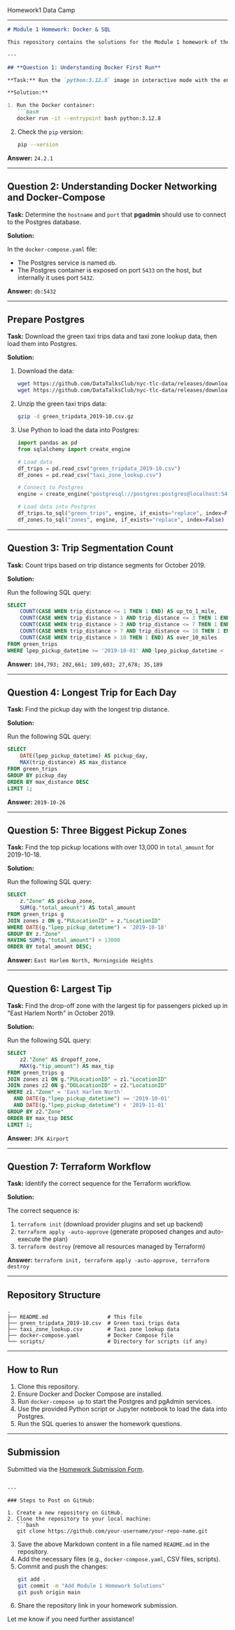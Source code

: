 Homework1 Data Camp

---

```markdown
# Module 1 Homework: Docker & SQL

This repository contains the solutions for the Module 1 homework of the Data Engineering Zoomcamp 2025. The homework covers Docker, SQL, and Terraform.

---

## **Question 1: Understanding Docker First Run**

**Task:** Run the `python:3.12.8` image in interactive mode with the entrypoint `bash` and check the `pip` version.

**Solution:**

1. Run the Docker container:
   ```bash
   docker run -it --entrypoint bash python:3.12.8
   ```

2. Check the `pip` version:
   ```bash
   pip --version
   ```

**Answer:** `24.2.1`

---

## **Question 2: Understanding Docker Networking and Docker-Compose**

**Task:** Determine the `hostname` and `port` that **pgadmin** should use to connect to the Postgres database.

**Solution:**

In the `docker-compose.yaml` file:
- The Postgres service is named `db`.
- The Postgres container is exposed on port `5433` on the host, but internally it uses port `5432`.

**Answer:** `db:5432`

---

## **Prepare Postgres**

**Task:** Download the green taxi trips data and taxi zone lookup data, then load them into Postgres.

**Solution:**

1. Download the data:
   ```bash
   wget https://github.com/DataTalksClub/nyc-tlc-data/releases/download/green/green_tripdata_2019-10.csv.gz
   wget https://github.com/DataTalksClub/nyc-tlc-data/releases/download/misc/taxi_zone_lookup.csv
   ```

2. Unzip the green taxi trips data:
   ```bash
   gzip -d green_tripdata_2019-10.csv.gz
   ```

3. Use Python to load the data into Postgres:
   ```python
   import pandas as pd
   from sqlalchemy import create_engine

   # Load data
   df_trips = pd.read_csv("green_tripdata_2019-10.csv")
   df_zones = pd.read_csv("taxi_zone_lookup.csv")

   # Connect to Postgres
   engine = create_engine("postgresql://postgres:postgres@localhost:5433/ny_taxi")

   # Load data into Postgres
   df_trips.to_sql("green_trips", engine, if_exists="replace", index=False)
   df_zones.to_sql("zones", engine, if_exists="replace", index=False)
   ```

---

## **Question 3: Trip Segmentation Count**

**Task:** Count trips based on trip distance segments for October 2019.

**Solution:**

Run the following SQL query:
```sql
SELECT
    COUNT(CASE WHEN trip_distance <= 1 THEN 1 END) AS up_to_1_mile,
    COUNT(CASE WHEN trip_distance > 1 AND trip_distance <= 3 THEN 1 END) AS between_1_and_3_miles,
    COUNT(CASE WHEN trip_distance > 3 AND trip_distance <= 7 THEN 1 END) AS between_3_and_7_miles,
    COUNT(CASE WHEN trip_distance > 7 AND trip_distance <= 10 THEN 1 END) AS between_7_and_10_miles,
    COUNT(CASE WHEN trip_distance > 10 THEN 1 END) AS over_10_miles
FROM green_trips
WHERE lpep_pickup_datetime >= '2019-10-01' AND lpep_pickup_datetime < '2019-11-01';
```

**Answer:** `104,793; 202,661; 109,603; 27,678; 35,189`

---

## **Question 4: Longest Trip for Each Day**

**Task:** Find the pickup day with the longest trip distance.

**Solution:**

Run the following SQL query:
```sql
SELECT
    DATE(lpep_pickup_datetime) AS pickup_day,
    MAX(trip_distance) AS max_distance
FROM green_trips
GROUP BY pickup_day
ORDER BY max_distance DESC
LIMIT 1;
```

**Answer:** `2019-10-26`

---

## **Question 5: Three Biggest Pickup Zones**

**Task:** Find the top pickup locations with over 13,000 in `total_amount` for 2019-10-18.

**Solution:**

Run the following SQL query:
```sql
SELECT
    z."Zone" AS pickup_zone,
    SUM(g."total_amount") AS total_amount
FROM green_trips g
JOIN zones z ON g."PULocationID" = z."LocationID"
WHERE DATE(g."lpep_pickup_datetime") = '2019-10-18'
GROUP BY z."Zone"
HAVING SUM(g."total_amount") > 13000
ORDER BY total_amount DESC;
```

**Answer:** `East Harlem North, Morningside Heights`

---

## **Question 6: Largest Tip**

**Task:** Find the drop-off zone with the largest tip for passengers picked up in "East Harlem North" in October 2019.

**Solution:**

Run the following SQL query:
```sql
SELECT
    z2."Zone" AS dropoff_zone,
    MAX(g."tip_amount") AS max_tip
FROM green_trips g
JOIN zones z1 ON g."PULocationID" = z1."LocationID"
JOIN zones z2 ON g."DOLocationID" = z2."LocationID"
WHERE z1."Zone" = 'East Harlem North'
  AND DATE(g."lpep_pickup_datetime") >= '2019-10-01'
  AND DATE(g."lpep_pickup_datetime") < '2019-11-01'
GROUP BY z2."Zone"
ORDER BY max_tip DESC
LIMIT 1;
```

**Answer:** `JFK Airport`

---

## **Question 7: Terraform Workflow**

**Task:** Identify the correct sequence for the Terraform workflow.

**Solution:**

The correct sequence is:
1. `terraform init` (download provider plugins and set up backend)
2. `terraform apply -auto-approve` (generate proposed changes and auto-execute the plan)
3. `terraform destroy` (remove all resources managed by Terraform)

**Answer:** `terraform init, terraform apply -auto-approve, terraform destroy`

---

## **Repository Structure**

```
.
├── README.md                   # This file
├── green_tripdata_2019-10.csv  # Green taxi trips data
├── taxi_zone_lookup.csv        # Taxi zone lookup data
├── docker-compose.yaml         # Docker Compose file
└── scripts/                    # Directory for scripts (if any)
```

---

## **How to Run**

1. Clone this repository.
2. Ensure Docker and Docker Compose are installed.
3. Run `docker-compose up` to start the Postgres and pgAdmin services.
4. Use the provided Python script or Jupyter notebook to load the data into Postgres.
5. Run the SQL queries to answer the homework questions.

---

## **Submission**

Submitted via the [Homework Submission Form](https://courses.datatalks.club/de-zoomcamp-2025/homework/hw1).
```

---

### Steps to Post on GitHub:

1. Create a new repository on GitHub.
2. Clone the repository to your local machine:
   ```bash
   git clone https://github.com/your-username/your-repo-name.git
   ```
3. Save the above Markdown content in a file named `README.md` in the repository.
4. Add the necessary files (e.g., `docker-compose.yaml`, CSV files, scripts).
5. Commit and push the changes:
   ```bash
   git add .
   git commit -m "Add Module 1 Homework Solutions"
   git push origin main
   ```
6. Share the repository link in your homework submission.

Let me know if you need further assistance!